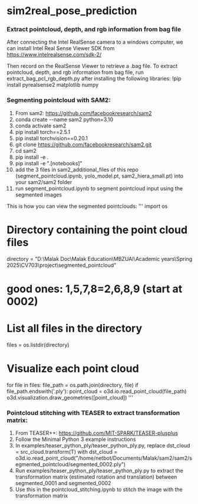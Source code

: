 # sim2real_pose_prediction

### Extract pointcloud, depth, and rgb information from bag file
After connecting the Intel RealSense camera to a windows computer, we can install Intel Real Sense Viewer SDK from https://www.intelrealsense.com/sdk-2/

Then record on the RealSense Viewer to retrieve a .bag file. To extract pointcloud, depth, and rgb information from bag file, run extract_bag_pcl_rgb_depth.py after installing the following libraries: !pip install pyrealsense2 matplotlib numpy



### Segmenting pointcloud with SAM2: 
1. From sam2: https://github.com/facebookresearch/sam2
2. conda create --name sam2 python=3.10
3. conda activate sam2
4. pip install torch==2.5.1
5. pip install torchvision==0.20.1
6. git clone https://github.com/facebookresearch/sam2.git
7. cd sam2
8. pip install -e .
9. pip install -e ".[notebooks]"
10. add the 3 files in sam2_additional_files of this repo (segment_pointcloud.ipynb, yolo_model.pt, sam2_hiera_small.pt) into your sam2/sam2 folder
11. run segment_pointcloud.ipynb to segment pointcloud input using the segmented images

This is how you can view the segmented pointclouds:
'''
import os

# Directory containing the point cloud files
directory = "D:\Malak Doc\Malak Education\MBZUAI\Academic years\Spring 2025\CV703\project\segmented_pointcloud"
# good ones: 1,5,7,8=2,6,8,9 (start at 0002)

# List all files in the directory
files = os.listdir(directory)

# Visualize each point cloud
for file in files:
    file_path = os.path.join(directory, file)
    if file_path.endswith('.ply'):
        point_cloud = o3d.io.read_point_cloud(file_path)
        o3d.visualization.draw_geometries([point_cloud])
'''
        

### Pointcloud stitching with TEASER to extract transformation matrix:
1. From TEASER++: https://github.com/MIT-SPARK/TEASER-plusplus
2. Follow the Minimal Python 3 example instructions
3. In examples/teaser_python_ply/teaser_python_ply.py, replace   dst_cloud = src_cloud.transform(T) with     dst_cloud = o3d.io.read_point_cloud("/home/netbot/Documents/Malak/sam2/sam2/segmented_pointcloud/segmented_0002.ply")
4. Run examples/teaser_python_ply/teaser_python_ply.py to extract the transformation matrix (estimated rotation and translation) between segmented_0001 and segmented_0002
5. Use this in the pointcloud_stitching.ipynb to stitch the image with the transformation matrix
